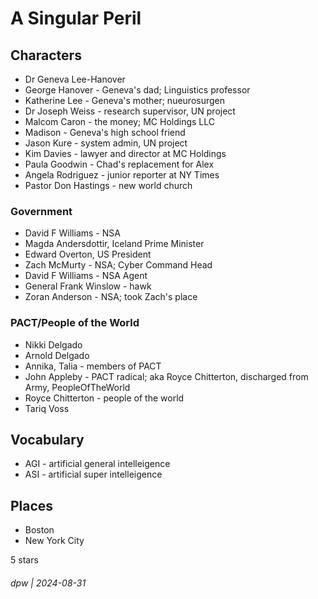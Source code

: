 # A Singular Peril

## Characters

* Dr Geneva Lee-Hanover
* George Hanover - Geneva's dad; Linguistics professor
* Katherine Lee - Geneva's mother; nueurosurgen
* Dr Joseph Weiss - research supervisor, UN project
* Malcom Caron - the money; MC Holdings LLC
* Madison - Geneva's high school friend
* Jason Kure - system admin, UN project
* Kim Davies - lawyer and director at MC Holdings
* Paula Goodwin - Chad's replacement for Alex
* Angela Rodriguez - junior reporter at NY Times
* Pastor Don Hastings - new world church

### Government

* David F Williams - NSA
* Magda Andersdottir, Iceland Prime Minister
* Edward Overton, US President
* Zach McMurty - NSA; Cyber Command Head
* David F Williams - NSA Agent
* General Frank Winslow - hawk
* Zoran Anderson - NSA; took Zach's place

### PACT/People of the World

* Nikki Delgado
* Arnold Delgado
* Annika, Talia - members of PACT
* John Appleby - PACT radical; aka Royce Chitterton, discharged from Army, PeopleOfTheWorld
* Royce Chitterton - people of the world
* Tariq Voss

## Vocabulary

* AGI - artificial general intelleigence
* ASI - artificial super intelleigence

## Places

* Boston
* New York City

5 stars

###### dpw | 2024-08-31

